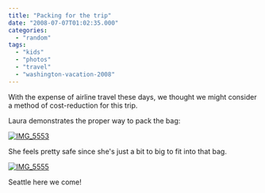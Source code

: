 ```yaml
---
title: "Packing for the trip"
date: "2008-07-07T01:02:35.000"
categories: 
  - "random"
tags: 
  - "kids"
  - "photos"
  - "travel"
  - "washington-vacation-2008"
---
```


With the expense of airline travel these days, we thought we might consider a method of cost-reduction for this trip.

Laura demonstrates the proper way to pack the bag:

[![IMG_5553](http://farm4.static.flickr.com/3022/2643625397_ee2d64d280.jpg)](http://www.flickr.com/photos/chrishubbs/2643625397/ "IMG_5553 by chrishubbs, on Flickr")

She feels pretty safe since she's just a bit to big to fit into that bag.

[![IMG_5555](http://farm4.static.flickr.com/3018/2643628177_8636b403d8.jpg)](http://www.flickr.com/photos/chrishubbs/2643628177/ "IMG_5555 by chrishubbs, on Flickr")

Seattle here we come!
